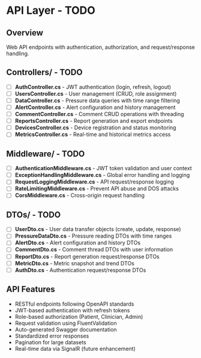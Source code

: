 # API Layer - TODO

## Overview
Web API endpoints with authentication, authorization, and request/response handling.

## Controllers/ - TODO
- [ ] **AuthController.cs** - JWT authentication (login, refresh, logout)
- [ ] **UsersController.cs** - User management (CRUD, role assignment)
- [ ] **DataController.cs** - Pressure data queries with time range filtering
- [ ] **AlertController.cs** - Alert configuration and history management
- [ ] **CommentController.cs** - Comment CRUD operations with threading
- [ ] **ReportsController.cs** - Report generation and export endpoints
- [ ] **DevicesController.cs** - Device registration and status monitoring
- [ ] **MetricsController.cs** - Real-time and historical metrics access

## Middleware/ - TODO
- [ ] **AuthenticationMiddleware.cs** - JWT token validation and user context
- [ ] **ExceptionHandlingMiddleware.cs** - Global error handling and logging
- [ ] **RequestLoggingMiddleware.cs** - API request/response logging
- [ ] **RateLimitingMiddleware.cs** - Prevent API abuse and DOS attacks
- [ ] **CorsMiddleware.cs** - Cross-origin request handling

## DTOs/ - TODO
- [ ] **UserDto.cs** - User data transfer objects (create, update, response)
- [ ] **PressureDataDto.cs** - Pressure reading DTOs with time ranges
- [ ] **AlertDto.cs** - Alert configuration and history DTOs
- [ ] **CommentDto.cs** - Comment thread DTOs with user information
- [ ] **ReportDto.cs** - Report generation request/response DTOs
- [ ] **MetricDto.cs** - Metric snapshot and trend DTOs
- [ ] **AuthDto.cs** - Authentication request/response DTOs

## API Features
- RESTful endpoints following OpenAPI standards
- JWT-based authentication with refresh tokens
- Role-based authorization (Patient, Clinician, Admin)
- Request validation using FluentValidation
- Auto-generated Swagger documentation
- Standardized error responses
- Pagination for large datasets
- Real-time data via SignalR (future enhancement)